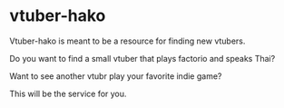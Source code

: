 # vtuber-hako

Vtuber-hako is meant to be a resource for finding new vtubers.

Do you want to find a small vtuber that plays factorio and speaks Thai?

Want to see another vtubr play your favorite indie game?

This will be the service for you. 

